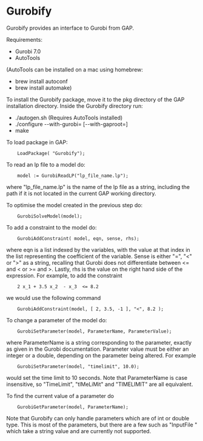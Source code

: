 # Gurobify
Gurobify provides an interface to Gurobi from GAP.

Requirements:
* Gurobi 7.0
* AutoTools 

(AutoTools can be installed on a mac using homebrew: 
- brew install autoconf
- brew install automake)

To install the Gurobify package, move it to the pkg directory of the GAP installation directory.
Inside the Gurobify directory run:
- ./autogen.sh (Requires AutoTools installed)
- ./configure --with-gurobi=<gurobi path> [--with-gaproot=<gap path>]
- make

To load package in GAP:

		LoadPackage( "Gurobify");


To read an lp file to a model do:

		model := GurobiReadLP("lp_file_name.lp");

where "lp_file_name.lp" is the name of the lp file as a string, including the path if it is not located in the current GAP working directory.

To optimise the model created in the previous step do:

		GurobiSolveModel(model);

To add a constraint to the model do:

		GurobiAddConstraint( model, eqn, sense, rhs);

where eqn is a list indexed by the variables, with the value at that index in the list representing the coefficient of the variable. Sense is either "=", "<" or ">" as a string, recalling that Gurobi does not differentiate between <= and < or >= and >. Lastly, rhs is the value on the right hand side of the expression. For example, to add the constraint

		2 x_1 + 3.5 x_2  - x_3  <= 8.2

we would use the following command

		GurobiAddConstraint(model, [ 2, 3.5, -1 ], "<", 8.2 );

To change a parameter of the model do:

		GurobiSetParameter(model, ParameterName, ParameterValue);

where ParameterName is a string corresponding to the parameter, exactly as given in the Gurobi documentation. Parameter value must be either an integer or a double, depending on the parameter being altered.
For example

		GurobiSetParameter(model, "timelimit", 10.0);

would set the time limit to 10 seconds. Note that ParameterName is case insensitive, so "TimeLimit", "tIMeLiMit" and "TIMELIMIT" are all equivalent.

To find the current value of a parameter do

		GurobiGetParameter(model, ParameterName);

Note that Gurobify can only handle parameters which are of int or double type. This is most of the parameters, but there are a few such as "InputFile " which take a string value and are currently not supported.